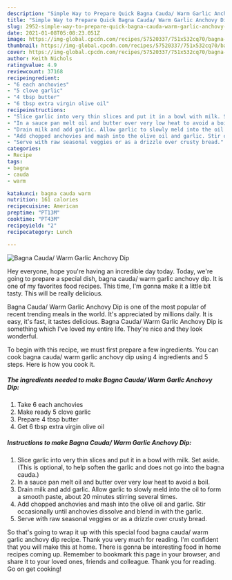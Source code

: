 ```yaml
---
description: "Simple Way to Prepare Quick Bagna Cauda/ Warm Garlic Anchovy Dip"
title: "Simple Way to Prepare Quick Bagna Cauda/ Warm Garlic Anchovy Dip"
slug: 2952-simple-way-to-prepare-quick-bagna-cauda-warm-garlic-anchovy-dip
date: 2021-01-08T05:08:23.051Z
image: https://img-global.cpcdn.com/recipes/57520337/751x532cq70/bagna-cauda-warm-garlic-anchovy-dip-recipe-main-photo.jpg
thumbnail: https://img-global.cpcdn.com/recipes/57520337/751x532cq70/bagna-cauda-warm-garlic-anchovy-dip-recipe-main-photo.jpg
cover: https://img-global.cpcdn.com/recipes/57520337/751x532cq70/bagna-cauda-warm-garlic-anchovy-dip-recipe-main-photo.jpg
author: Keith Nichols
ratingvalue: 4.9
reviewcount: 37168
recipeingredient:
- "6 each anchovies"
- "5 clove garlic"
- "4 tbsp butter"
- "6 tbsp extra virgin olive oil"
recipeinstructions:
- "Slice garlic into very thin slices and put it in a bowl with milk. Set aside.(This is optional, to help soften the garlic and does not go into the bagna cauda.)"
- "In a sauce pan melt oil and butter over very low heat to avoid a boil."
- "Drain milk and add garlic. Allow garlic to slowly meld into the oil to form a smooth paste, about 20 minutes stirring several times."
- "Add chopped anchovies and mash into the olive oil and garlic. Stir occasionally until anchovies dissolve and blend in with the garlic."
- "Serve with raw seasonal veggies or as a drizzle over crusty bread."
categories:
- Recipe
tags:
- bagna
- cauda
- warm

katakunci: bagna cauda warm 
nutrition: 161 calories
recipecuisine: American
preptime: "PT13M"
cooktime: "PT43M"
recipeyield: "2"
recipecategory: Lunch

---
```



![Bagna Cauda/ Warm Garlic Anchovy Dip](https://img-global.cpcdn.com/recipes/57520337/751x532cq70/bagna-cauda-warm-garlic-anchovy-dip-recipe-main-photo.jpg)

Hey everyone, hope you're having an incredible day today. Today, we're going to prepare a special dish, bagna cauda/ warm garlic anchovy dip. It is one of my favorites food recipes. This time, I'm gonna make it a little bit tasty. This will be really delicious.

Bagna Cauda/ Warm Garlic Anchovy Dip is one of the most popular of recent trending meals in the world. It's appreciated by millions daily. It is easy, it's fast, it tastes delicious. Bagna Cauda/ Warm Garlic Anchovy Dip is something which I've loved my entire life. They're nice and they look wonderful.




To begin with this recipe, we must first prepare a few ingredients. You can cook bagna cauda/ warm garlic anchovy dip using 4 ingredients and 5 steps. Here is how you cook it.

<!--inarticleads1-->

##### The ingredients needed to make Bagna Cauda/ Warm Garlic Anchovy Dip:

1. Take 6 each anchovies
1. Make ready 5 clove garlic
1. Prepare 4 tbsp butter
1. Get 6 tbsp extra virgin olive oil




<!--inarticleads2-->

##### Instructions to make Bagna Cauda/ Warm Garlic Anchovy Dip:

1. Slice garlic into very thin slices and put it in a bowl with milk. Set aside.(This is optional, to help soften the garlic and does not go into the bagna cauda.)
1. In a sauce pan melt oil and butter over very low heat to avoid a boil.
1. Drain milk and add garlic. Allow garlic to slowly meld into the oil to form a smooth paste, about 20 minutes stirring several times.
1. Add chopped anchovies and mash into the olive oil and garlic. Stir occasionally until anchovies dissolve and blend in with the garlic.
1. Serve with raw seasonal veggies or as a drizzle over crusty bread.




So that's going to wrap it up with this special food bagna cauda/ warm garlic anchovy dip recipe. Thank you very much for reading. I'm confident that you will make this at home. There is gonna be interesting food in home recipes coming up. Remember to bookmark this page in your browser, and share it to your loved ones, friends and colleague. Thank you for reading. Go on get cooking!
